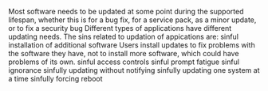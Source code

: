 Most software needs to be updated at some point during the supported lifespan, whether this is for a bug fix, for a service pack, as a minor update, or to fix a security 
bug
Different types of applications have different updating needs. 
The sins related to updation of appications are:
sinful installation of additional software
Users install updates to fix problems with the software they have, not to install more software, which could have problems of its own. 
sinful access controls
sinful prompt fatigue
sinful ignorance
sinfully updating without notifying
sinfully updating one system at a time
sinfully forcing reboot

